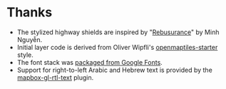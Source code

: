 # Thanks

- The stylized highway shields are inspired by "[Rebusurance](https://github.com/1ec5/rebusurance/)" by Minh Nguyễn.
- Initial layer code is derived from Oliver Wipfli's [openmaptiles-starter](https://github.com/wipfli/openmaptiles-starter/) style.
- The font stack was [packaged from Google Fonts](https://fonts.google.com/attribution).
- Support for right-to-left Arabic and Hebrew text is provided by the [mapbox-gl-rtl-text](https://github.com/mapbox/mapbox-gl-rtl-text/) plugin.
